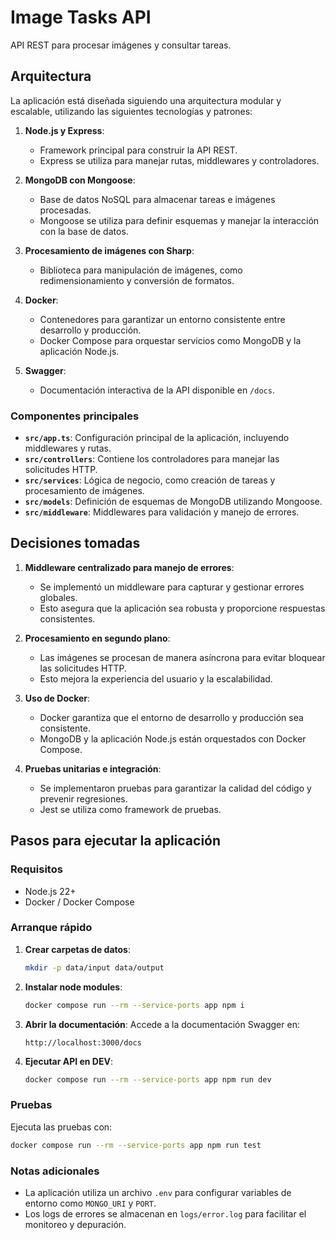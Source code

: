 # Image Tasks API

API REST para procesar imágenes y consultar tareas.

## Arquitectura

La aplicación está diseñada siguiendo una arquitectura modular y escalable, utilizando las siguientes tecnologías y patrones:

1. **Node.js y Express**:
   - Framework principal para construir la API REST.
   - Express se utiliza para manejar rutas, middlewares y controladores.

2. **MongoDB con Mongoose**:
   - Base de datos NoSQL para almacenar tareas e imágenes procesadas.
   - Mongoose se utiliza para definir esquemas y manejar la interacción con la base de datos.

3. **Procesamiento de imágenes con Sharp**:
   - Biblioteca para manipulación de imágenes, como redimensionamiento y conversión de formatos.

4. **Docker**:
   - Contenedores para garantizar un entorno consistente entre desarrollo y producción.
   - Docker Compose para orquestar servicios como MongoDB y la aplicación Node.js.

5. **Swagger**:
   - Documentación interactiva de la API disponible en `/docs`.

### Componentes principales

- **`src/app.ts`**: Configuración principal de la aplicación, incluyendo middlewares y rutas.
- **`src/controllers`**: Contiene los controladores para manejar las solicitudes HTTP.
- **`src/services`**: Lógica de negocio, como creación de tareas y procesamiento de imágenes.
- **`src/models`**: Definición de esquemas de MongoDB utilizando Mongoose.
- **`src/middleware`**: Middlewares para validación y manejo de errores.

## Decisiones tomadas

1. **Middleware centralizado para manejo de errores**:
   - Se implementó un middleware para capturar y gestionar errores globales.
   - Esto asegura que la aplicación sea robusta y proporcione respuestas consistentes.

2. **Procesamiento en segundo plano**:
   - Las imágenes se procesan de manera asíncrona para evitar bloquear las solicitudes HTTP.
   - Esto mejora la experiencia del usuario y la escalabilidad.

3. **Uso de Docker**:
   - Docker garantiza que el entorno de desarrollo y producción sea consistente.
   - MongoDB y la aplicación Node.js están orquestados con Docker Compose.

4. **Pruebas unitarias e integración**:
   - Se implementaron pruebas para garantizar la calidad del código y prevenir regresiones.
   - Jest se utiliza como framework de pruebas.

## Pasos para ejecutar la aplicación

### Requisitos
- Node.js 22+
- Docker / Docker Compose

### Arranque rápido

1. **Crear carpetas de datos**:
   ```bash
   mkdir -p data/input data/output
   ```

2. **Instalar node modules**:
   ```bash
   docker compose run --rm --service-ports app npm i
   ```

3. **Abrir la documentación**:
   Accede a la documentación Swagger en:
   ```
   http://localhost:3000/docs
   ```

4. **Ejecutar API en DEV**:
    ```bash
    docker compose run --rm --service-ports app npm run dev
    ```

### Pruebas

Ejecuta las pruebas con:
```bash
docker compose run --rm --service-ports app npm run test
```

### Notas adicionales
- La aplicación utiliza un archivo `.env` para configurar variables de entorno como `MONGO_URI` y `PORT`.
- Los logs de errores se almacenan en `logs/error.log` para facilitar el monitoreo y depuración.